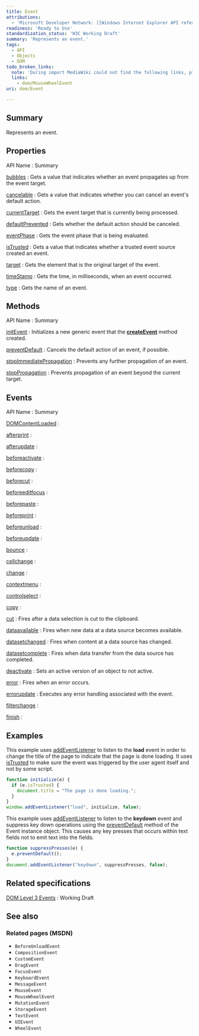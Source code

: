 ```yaml
---
title: Event
attributions:
  - 'Microsoft Developer Network: [[Windows Internet Explorer API reference](http://msdn.microsoft.com/en-us/library/ie/hh828809%28v=vs.85%29.aspx) Article]'
readiness: 'Ready to Use'
standardization_status: 'W3C Working Draft'
summary: 'Represents an event.'
tags:
  - API
  - Objects
  - DOM
todo_broken_links:
  note: 'During import MediaWiki could not find the following links, please fix and adjust this list.'
  links:
    - dom/MouseWheelEvent
uri: dom/Event

---
```

## <span>Summary</span>

Represents an event.

## <span>Properties</span>

API Name
:   Summary

[bubbles](/dom/Event/bubbles)
:   Gets a value that indicates whether an event propagates up from the event target.

[cancelable](/dom/Event/cancelable)
:   Gets a value that indicates whether you can cancel an event's default action.

[currentTarget](/dom/Event/currentTarget)
:   Gets the event target that is currently being processed.

[defaultPrevented](/dom/Event/defaultPrevented)
:   Gets whether the default action should be canceled.

[eventPhase](/dom/Event/eventPhase)
:   Gets the event phase that is being evaluated.

[isTrusted](/dom/Event/isTrusted)
:   Gets a value that indicates whether a trusted event source created an event.

[target](/dom/Event/target)
:   Gets the element that is the original target of the event.

[timeStamp](/dom/Event/timeStamp)
:   Gets the time, in milliseconds, when an event occurred.

[type](/dom/Event/type)
:   Gets the name of an event.

## <span>Methods</span>

API Name
:   Summary

[initEvent](/dom/Event/initEvent)
:   Initializes a new generic event that the [**createEvent**](/dom/Document/createEvent) method created.

[preventDefault](/dom/Event/preventDefault)
:   Cancels the default action of an event, if possible.

[stopImmediatePropagation](/dom/Event/stopImmediatePropagation)
:   Prevents any further propagation of an event.

[stopPropagation](/dom/Event/stopPropagation)
:   Prevents propagation of an event beyond the current target.

## <span>Events</span>

API Name
:   Summary

[DOMContentLoaded](/dom/Event/DOMContentLoaded)
:

[afterprint](/dom/Event/afterprint)
:

[afterupdate](/dom/Event/afterupdate)
:

[beforeactivate](/dom/Event/beforeactivate)
:

[beforecopy](/dom/Event/beforecopy)
:

[beforecut](/dom/Event/beforecut)
:

[beforeeditfocus](/dom/Event/beforeeditfocus)
:

[beforepaste](/dom/Event/beforepaste)
:

[beforeprint](/dom/Event/beforeprint)
:

[beforeunload](/dom/Event/beforeunload)
:

[beforeupdate](/dom/Event/beforeupdate)
:

[bounce](/dom/Event/bounce)
:

[cellchange](/dom/Event/cellchange)
:

[change](/dom/Event/change)
:

[contextmenu](/dom/Event/contextmenu)
:

[controlselect](/dom/Event/controlselect)
:

[copy](/dom/Event/copy)
:

[cut](/dom/Event/cut)
:   Fires after a data selection is cut to the clipboard.

[dataavailable](/dom/Event/dataavailable)
:   Fires when new data at a data source becomes available.

[datasetchanged](/dom/Event/datasetchanged)
:   Fires when content at a data source has changed.

[datasetcomplete](/dom/Event/datasetcomplete)
:   Fires when data transfer from the data source has completed.

[deactivate](/dom/Event/deactivate)
:   Sets an active version of an object to not active.

[error](/dom/Event/error)
:   Fires when an error occurs.

[errorupdate](/dom/Event/errorupdate)
:   Executes any error handling associated with the event.

[filterchange](/dom/Event/filterchange)
:

[finish](/dom/Event/finish)
:

## <span>Examples</span>

This example uses [addEventListener](/dom/EventTarget/addEventListener) to listen to the **load** event in order to change the title of the page to indicate that the page is done loading. It uses [isTrusted](/dom/Event/isTrusted) to make sure the event was triggered by the user agent itself and not by some script.

``` js
function initialize(e) {
  if (e.isTrusted) {
    document.title = "The page is done loading.";
  }
}
window.addEventListener("load", initialize, false);
```

This example uses [addEventListener](/dom/EventTarget/addEventListener) to listen to the **keydown** event and suppress key down operations using the [preventDefault](/dom/Event/preventDefault) method of the Event instance object. This causes any key presses that occurs within text fields not to emit text into the fields.

``` js
function suppressPresses(e) {
  e.preventDefault();
}
document.addEventListener("keydown", suppressPresses, false);
```

## <span>Related specifications</span>

[DOM Level 3 Events](http://www.w3.org/TR/DOM-Level-3-Events/)
:   Working Draft

## <span>See also</span>

### <span>Related pages (MSDN)</span>

-   `BeforeUnloadEvent`
-   `CompositionEvent`
-   `CustomEvent`
-   `DragEvent`
-   `FocusEvent`
-   `KeyboardEvent`
-   `MessageEvent`
-   `MouseEvent`
-   `MouseWheelEvent`
-   `MutationEvent`
-   `StorageEvent`
-   `TextEvent`
-   `UIEvent`
-   `WheelEvent`
